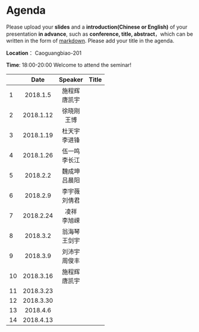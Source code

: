# Agenda
Please upload your **slides** and a **introduction(Chinese or English)** of your presentation **in advance**,
such as **conference, title, abstract**，which can be written in the form of [markdown](http://sspai.com/25137). Please add your title in the agenda.

**Location**： Caoguangbiao-201 

**Time**: 18:00-20:00  Welcome to attend the seminar!

||Date|Speaker|Title|
|---|:---:|:---:|:---:|
|1|2018.1.5|施程辉<br> 唐凯宇| 
|2|2018.1.12|徐晓刚 <br> 王博| 
|3|2018.1.19|杜天宇 <br> 李进锋| 
|4|2018.1.26|伍一鸣 <br> 李长江| 
|5|2018.2.2|魏成坤 <br> 吕晨阳| 
|6|2018.2.9|李宇薇 <br> 刘倩君| 
|7|2018.2.24|凌祥 <br> 李旭嵘| 
|8|2018.3.2|翁海琴 <br> 王剑宇| 
|9|2018.3.9|刘沛宇 <br> 周俊丰| 
|10|2018.3.16|施程辉 <br> 唐凯宇| 
|11|2018.3.23|| 
|12|2018.3.30|| 
|13|2018.4.6|| 
|14|2018.4.13|| 








